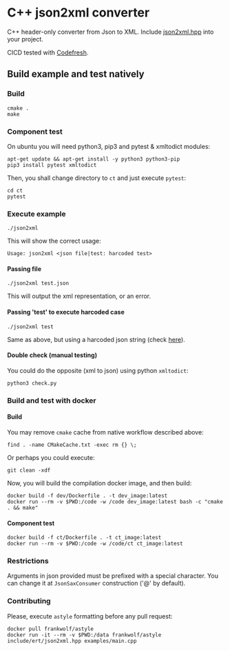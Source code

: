 # C++ json2xml converter

C++ header-only converter from Json to XML.
Include [json2xml.hpp](include/ert/json2xml.hpp) into your project.

CICD tested with [Codefresh](https://codefresh.io/).

## Build example and test natively

### Build

    cmake .
    make

### Component test

On ubuntu you will need python3, pip3 and pytest & xmltodict modules:

    apt-get update && apt-get install -y python3 python3-pip
    pip3 install pytest xmltodict

Then, you shall change directory to `ct` and just execute `pytest`:

    cd ct
    pytest

### Execute example

    ./json2xml

This will show the correct usage:

    Usage: json2xml <json file|test: harcoded test>

#### Passing file

    ./json2xml test.json

This will output the xml representation, or an error.

#### Passing 'test' to execute harcoded case

    ./json2xml test

Same as above, but using a harcoded json string (check [here](https://github.com/testillano/json2xml/blob/xxxx/examples/main.cpp#L28)).

#### Double check (manual testing)

You could do the opposite (xml to json) using python `xmltodict`:

    python3 check.py

### Build and test with docker

#### Build

You may remove `cmake` cache from native workflow described above:

    find . -name CMakeCache.txt -exec rm {} \;

Or perhaps you could execute:

    git clean -xdf

Now, you will build the compilation docker image, and then build:

    docker build -f dev/Dockerfile . -t dev_image:latest
    docker run --rm -v $PWD:/code -w /code dev_image:latest bash -c "cmake . && make"

#### Component test

    docker build -f ct/Dockerfile . -t ct_image:latest
    docker run --rm -v $PWD:/code -w /code/ct ct_image:latest

### Restrictions

Arguments in json provided must be prefixed with a special character. You can change it at `JsonSaxConsumer` construction ('@' by default).

### Contributing

Please, execute `astyle` formatting before any pull request:

    docker pull frankwolf/astyle
    docker run -it --rm -v $PWD:/data frankwolf/astyle include/ert/json2xml.hpp examples/main.cpp

